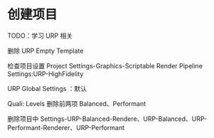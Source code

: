 # 创建项目

TODO：学习 URP 相关

 删除 URP Empty Template

 检查项目设置
  Project Settings-Graphics-Scriptable Render Pipeline Settings:URP-HighFidelity

  URP Global Settings ：默认

  Quali: Levels 删除前两项 Balanced、Performant

删除项目中 Settings-URP-Balanced-Rendere、URP-Balanced、URP-Performant-Renderer、URP-Performant
